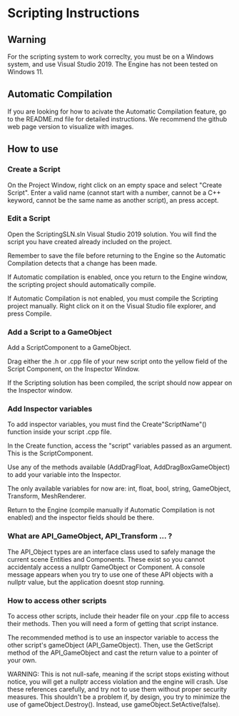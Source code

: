 # Scripting Instructions

## Warning

For the scripting system to work correclty, you must be on a Windows system, and use Visual Studio 2019. The Engine has not been tested on Windows 11.

## Automatic Compilation

If you are looking for how to acivate the Automatic Compilation feature, go to the README.md file for detailed instructions. We recommend the github web page version to visualize with images.

## How to use

### Create a Script

On the Project Window, right click on an empty space and select "Create Script". Enter a valid name (cannot start with a number, cannot be a C++ keyword, cannot be the same name as another script), an press accept.

### Edit a Script

Open the ScriptingSLN.sln Visual Studio 2019 solution. You will find the script you have created already included on the project. 

Remember to save the file before returning to the Engine so the Automatic Compilation detects that a change has been made.

If Automatic compilation is enabled, once you return to the Engine window, the scripting project should automatically compile.

If Automatic Compilation is not enabled, you must compile the Scripting project manually. Right click on it on the Visual Studio file explorer, and press Compile.

### Add a Script to a GameObject

Add a ScriptComponent to a GameObject.

Drag either the .h or .cpp file of your new script onto the yellow field of the Script Component, on the Inspector Window.

If the Scripting solution has been compiled, the script should now appear on the Inspector window.

### Add Inspector variables

To add inspector variables, you must find the Create"ScriptName"() function inside your script .cpp file.

In the Create function, access the "script" variables passed as an argument. This is the ScriptComponent.

Use any of the methods available (AddDragFloat, AddDragBoxGameObject) to add your variable into the Inspector.

The only available variables for now are: int, float, bool, string, GameObject, Transform, MeshRenderer.

Return to the Engine (compile manually if Automatic Compilation is not enabled) and the inspector fields should be there.

### What are API_GameObject, API_Transform ... ?

The API_Object types are an interface class used to safely manage the current scene Entities and Components. These exist so you cannot accidentaly access a nullptr GameObject or Component.
A console message appears when you try to use one of these API objects with a nullptr value, but the application doesnt stop running.

### How to access other scripts

To access other scripts, include their header file on your .cpp file to access their methods. Then you will need a form of getting that script instance. 

The recommended method is to use an inspector variable to access the other script's gameObject (API_GameObject). Then, use the GetScript method of the API_GameObject
and cast the return value to a pointer of your own. 

WARNING: This is not null-safe, meaning if the script stops existing without notice, you will get a nullptr access violation and the engine will crash. Use these references carefully, and
try not to use them without proper security measures. This shouldn't be a problem if, by design, you try to minimize the use of gameObject.Destroy(). Instead, use gameObject.SetActive(false).

